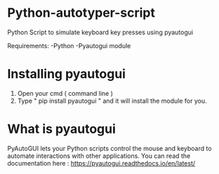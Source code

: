 # Python-autotyper-script
Python Script to simulate keyboard key presses using pyautogui

Requirements:
-Python
-Pyautogui module

# Installing pyautogui
1. Open your cmd ( command line )
2. Type " pip install pyautogui " and it will install the module for you.


# What is pyautogui
PyAutoGUI lets your Python scripts control the mouse and keyboard to automate interactions with other applications.
You can read the documentation here : https://pyautogui.readthedocs.io/en/latest/

